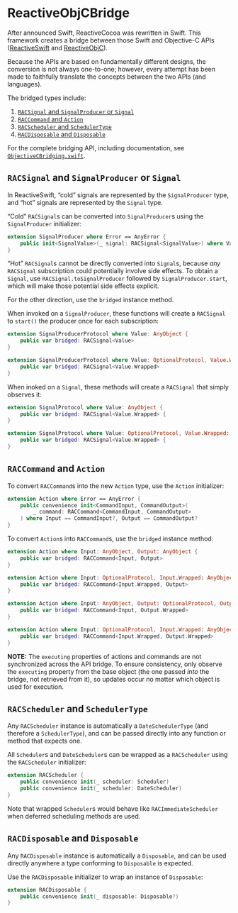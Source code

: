 # ReactiveObjCBridge

After announced Swift, ReactiveCocoa was rewritten in Swift. This framework
creates a bridge between those Swift and Objective-C APIs ([ReactiveSwift][]
and [ReactiveObjC][]).

Because the APIs are based on fundamentally different designs, the conversion is
not always one-to-one; however, every attempt has been made to faithfully
translate the concepts between the two APIs (and languages).

The bridged types include:

 1. [`RACSignal` and `SignalProducer` or `Signal`](#racsignal-and-signalproducer-or-signal)
 1. [`RACCommand` and `Action`](#raccommand-and-action)
 1. [`RACScheduler` and `SchedulerType`](#racscheduler-and-schedulertype)
 1. [`RACDisposable` and `Disposable`](#racdisposable-and-disposable)

For the complete bridging API, including documentation, see [`ObjectiveCBridging.swift`][ObjectiveCBridging].

## `RACSignal` and `SignalProducer` or `Signal`

In ReactiveSwift, “cold” signals are represented by the `SignalProducer` type,
and “hot” signals are represented by the `Signal` type.

“Cold” `RACSignal`s can be converted into `SignalProducer`s using the
`SignalProducer` initializer:

```swift
extension SignalProducer where Error == AnyError {
	public init<SignalValue>(_ signal: RACSignal<SignalValue>) where Value == SignalValue?
}
```

“Hot” `RACSignal`s cannot be directly converted into `Signal`s, because _any_
`RACSignal` subscription could potentially involve side effects. To obtain a
`Signal`, use `RACSignal.toSignalProducer` followed by `SignalProducer.start`,
which will make those potential side effects explicit.

For the other direction, use the `bridged` instance method.

When invoked on a `SignalProducer`, these functions will create a `RACSignal` to
 `start()` the producer once for each subscription:

```swift
extension SignalProducerProtocol where Value: AnyObject {
	public var bridged: RACSignal<Value>
}

extension SignalProducerProtocol where Value: OptionalProtocol, Value.Wrapped: AnyObject {
	public var bridged: RACSignal<Value.Wrapped>
}

```

When inoked on a `Signal`, these methods will create a `RACSignal` that simply
observes it:

```swift
extension SignalProtocol where Value: AnyObject {
    public var bridged: RACSignal<Value.Wrapped> {
}

extension SignalProtocol where Value: OptionalProtocol, Value.Wrapped: AnyObject {
    public var bridged: RACSignal<Value.Wrapped> {
}
```

## `RACCommand` and `Action`

To convert `RACCommand`s into the new `Action` type, use the `Action` initializer:

```swift
extension Action where Error == AnyError {
	public convenience init<CommandInput, CommandOutput>(
		_ command: RACCommand<CommandInput, CommandOutput>
	) where Input == CommandInput?, Output == CommandOutput?
}
```

To convert `Action`s into `RACCommand`s, use the `bridged` instance
method:

```swift
extension Action where Input: AnyObject, Output: AnyObject {
	public var bridged: RACCommand<Input, Output>
}

extension Action where Input: OptionalProtocol, Input.Wrapped: AnyObject, Output: AnyObject {
	public var bridged: RACCommand<Input.Wrapped, Output>
}

extension Action where Input: AnyObject, Output: OptionalProtocol, Output.Wrapped: AnyObject {
	public var bridged: RACCommand<Input, Output.Wrapped>
}

extension Action where Input: OptionalProtocol, Input.Wrapped: AnyObject, Output: OptionalProtocol, Output.Wrapped: AnyObject {
	public var bridged: RACCommand<Input.Wrapped, Output.Wrapped>
}
```

**NOTE:** The `executing` properties of actions and commands are not
synchronized across the API bridge. To ensure consistency, only observe the
`executing` property from the base object (the one passed _into_ the bridge, not
retrieved from it), so updates occur no matter which object is used for
execution.

## `RACScheduler` and `SchedulerType`

Any `RACScheduler` instance is automatically a `DateSchedulerType` (and
therefore a `SchedulerType`), and can be passed directly into any function or
method that expects one.

All `Scheduler`s and `DateScheduler`s can be wrapped as a `RACScheduler` using the `RACScheduler` initializer:

```swift
extension RACScheduler {
	public convenience init(_ scheduler: Scheduler)
	public convenience init(_ scheduler: DateScheduler)
}
```

Note that wrapped `Scheduler`s would behave like `RACImmediateScheduler` when deferred
scheduling methods are used.

## `RACDisposable` and `Disposable`

Any `RACDisposable` instance is automatically a `Disposable`, and can be used
 directly anywhere a type conforming to `Disposable` is expected.

Use the `RACDisposable` initializer to wrap an instance of `Disposable`:

```swift
extension RACDisposable {
	public convenience init(_ disposable: Disposable?)
}
```

[ReactiveSwift]: https://github.com/ReactiveCocoa/ReactiveSwift/
[ReactiveObjC]: https://github.com/ReactiveCocoa/ReactiveObjC/
[ObjectiveCBridging]: ReactiveObjCBridge/ObjectiveCBridging.swift
